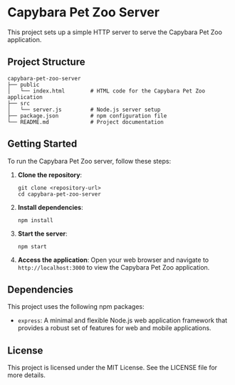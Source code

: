 # Capybara Pet Zoo Server

This project sets up a simple HTTP server to serve the Capybara Pet Zoo application.

## Project Structure

```
capybara-pet-zoo-server
├── public
│   └── index.html        # HTML code for the Capybara Pet Zoo application
├── src
│   └── server.js         # Node.js server setup
├── package.json          # npm configuration file
└── README.md             # Project documentation
```

## Getting Started

To run the Capybara Pet Zoo server, follow these steps:

1. **Clone the repository**:
   ```
   git clone <repository-url>
   cd capybara-pet-zoo-server
   ```

2. **Install dependencies**:
   ```
   npm install
   ```

3. **Start the server**:
   ```
   npm start
   ```

4. **Access the application**:
   Open your web browser and navigate to `http://localhost:3000` to view the Capybara Pet Zoo application.

## Dependencies

This project uses the following npm packages:

- `express`: A minimal and flexible Node.js web application framework that provides a robust set of features for web and mobile applications.

## License

This project is licensed under the MIT License. See the LICENSE file for more details.